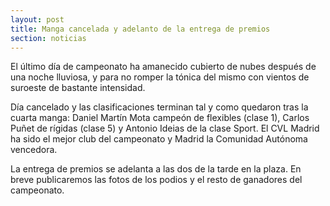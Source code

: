 ```yaml
---
layout: post
title: Manga cancelada y adelanto de la entrega de premios
section: noticias
---
```


El último día de campeonato ha amanecido cubierto de nubes después de una noche lluviosa, y para no romper la tónica del mismo con vientos de suroeste de bastante intensidad.

Día cancelado y las clasificaciones terminan tal y como quedaron tras la cuarta manga: Daniel Martín Mota campeón de flexibles (clase 1), Carlos Puñet de rígidas (clase 5) y Antonio Ideias de la clase Sport. El CVL Madrid ha sido el mejor club del campeonato y Madrid la Comunidad Autónoma vencedora.

La entrega de premios se adelanta a las dos de la tarde en la plaza. En breve publicaremos las fotos de los podios y el resto de ganadores del campeonato.

